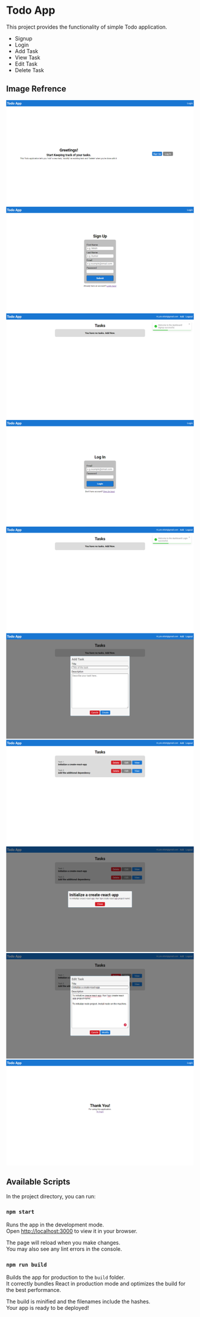 # Todo App

This project provides the functionality of simple Todo application.

- Signup
- Login
- Add Task
- View Task
- Edit Task
- Delete Task

## Image Refrence
![home](./public/assets/1.png)
![signup](./public/assets/2.png)
![Signup-success](./public/assets/3.png)
![Login](./public/assets/4.png)
![Login-success](./public/assets/5.png)
![Add-task](./public/assets/6.png)
![Dashboard](./public/assets/7.png)
![View-task](./public/assets/8.png)
![Edit-task](./public/assets/9.png)
![Signup](./public/assets/10.png)

## Available Scripts

In the project directory, you can run:

### `npm start`

Runs the app in the development mode.\
Open [http://localhost:3000](http://localhost:3000) to view it in your browser.

The page will reload when you make changes.\
You may also see any lint errors in the console.

### `npm run build`

Builds the app for production to the `build` folder.\
It correctly bundles React in production mode and optimizes the build for the best performance.

The build is minified and the filenames include the hashes.\
Your app is ready to be deployed!
